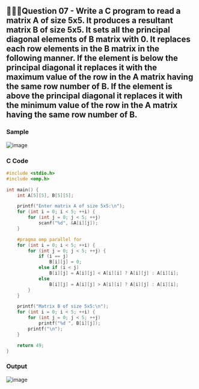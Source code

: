 ## 💁🏻‍♂️**Question 07** - Write a C program to read a matrix A of size 5x5. It produces a resultant matrix B of size 5x5. It sets all the principal diagonal elements of B matrix with 0. It replaces each row elements in the B matrix in the following manner. If the element is below the principal diagonal it replaces it with the maximum value of the row in the A matrix having the same row number of B. If the element is above the principal diagonal it replaces it with the minimum value of the row in the A matrix having the same row number of B.

### Sample
![image](https://github.com/shrudex/DSE/assets/91502997/b68526d5-9d15-4855-b512-fa668b10b9b0)


### C Code
```c
#include <stdio.h>
#include <omp.h>

int main() {
    int A[5][5], B[5][5];

    printf("Enter matrix A of size 5x5:\n");
    for (int i = 0; i < 5; ++i) {
        for (int j = 0; j < 5; ++j)
            scanf("%d", &A[i][j]);
    }

    #pragma omp parallel for
    for (int i = 0; i < 5; ++i) {
        for (int j = 0; j < 5; ++j) {
            if (i == j)
                B[i][j] = 0;
            else if (i < j)
                B[i][j] = A[i][j] < A[i][i] ? A[i][j] : A[i][i];
            else
                B[i][j] = A[i][j] > A[i][i] ? A[i][j] : A[i][i];
        }
    }

    printf("Matrix B of size 5x5:\n");
    for (int i = 0; i < 5; ++i) {
        for (int j = 0; j < 5; ++j)
            printf("%d ", B[i][j]);
        printf("\n");
    }

    return 49;
}
```

### Output
![image](https://github.com/shrudex/DSE/assets/91502997/e3f30b60-804f-4dca-8d19-0c064a2ce277)

